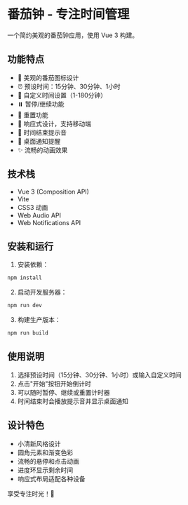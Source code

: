# 番茄钟 - 专注时间管理

一个简约美观的番茄钟应用，使用 Vue 3 构建。

## 功能特点

- 🍅 美观的番茄图标设计
- ⏰ 预设时间：15分钟、30分钟、1小时
- 🔧 自定义时间设置（1-180分钟）
- ⏸️ 暂停/继续功能
- 🔄 重置功能
- 📱 响应式设计，支持移动端
- 🎵 时间结束提示音
- 🔔 桌面通知提醒
- ✨ 流畅的动画效果

## 技术栈

- Vue 3 (Composition API)
- Vite
- CSS3 动画
- Web Audio API
- Web Notifications API

## 安装和运行

1. 安装依赖：
```bash
npm install
```

2. 启动开发服务器：
```bash
npm run dev
```

3. 构建生产版本：
```bash
npm run build
```

## 使用说明

1. 选择预设时间（15分钟、30分钟、1小时）或输入自定义时间
2. 点击"开始"按钮开始倒计时
3. 可以随时暂停、继续或重置计时器
4. 时间结束时会播放提示音并显示桌面通知

## 设计特色

- 小清新风格设计
- 圆角元素和渐变色彩
- 流畅的悬停和点击动画
- 进度环显示剩余时间
- 响应式布局适配各种设备

享受专注时光！🍅 